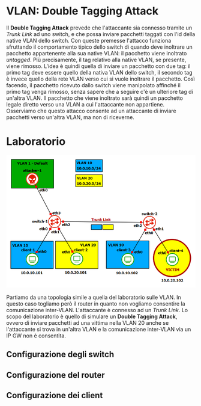 # VLAN: Double Tagging Attack
Il **Double Tagging Attack** prevede che l'attaccante sia connesso tramite un *Trunk Link* ad uno switch, e che possa inviare pacchetti taggati con l'id della native VLAN dello switch. Con queste premesse l'attacco funziona sfruttando il comportamento tipico dello switch di quando deve inoltrare un pacchetto appartenente alla sua native VLAN: il pacchetto viene inoltrato *untagged*. Più precisamente, il tag relativo alla native VLAN, se presente, viene rimosso. L'idea è quindi quella di inviare un pacchetto con due tag: il primo tag deve essere quello della nativa VLAN dello switch, il secondo tag è invece quello della rete VLAN verso cui si vuole inoltrare il pacchetto. Così facendo, il pacchetto ricevuto dallo switch viene manipolato affinché il primo tag venga rimosso, senza sapere che a seguire c'è un ulteriore tag di un'altra VLAN. Il pacchetto che viene inoltrato sarà quindi un pacchetto legale diretto verso una VLAN a cui l'attaccante non appartiene. Osserviamo che questo attacco consente ad un attaccante di inviare pacchetti verso un'altra VLAN, ma non di riceverne.

# Laboratorio
![topology](topology.png)

Partiamo da una topologia simile a quella del laboratorio sulle VLAN. In questo caso togliamo però il router in quanto non vogliamo consentire la comunicazione inter-VLAN. L'attaccante è connesso ad un *Trunk Link*. Lo scopo del laboratorio è quello di simulare un **Double Tagging Attack**, ovvero di inviare pacchetti ad una vittima nella VLAN 20 anche se l'attaccante si trova in un'altra VLAN e la comunicazione inter-VLAN via un IP GW non è consentita.

## Configurazione degli switch


## Configurazione del router


## Configurazione dei client